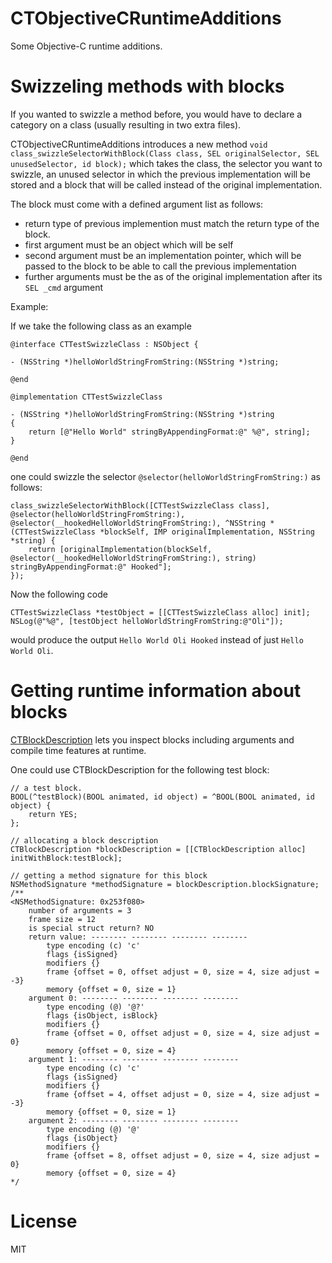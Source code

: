 CTObjectiveCRuntimeAdditions
============================

Some Objective-C runtime additions.

Swizzeling methods with blocks
============================
If you wanted to swizzle a method before, you would have to declare a category on a class (usually resulting in two extra files).

CTObjectiveCRuntimeAdditions introduces a new method `void class_swizzleSelectorWithBlock(Class class, SEL originalSelector, SEL unusedSelector, id block);` which takes the class, the selector you want to swizzle, an unused selector in which the previous implementation will be stored and a block that will be called instead of the original implementation.

The block must come with a defined argument list as follows:

* return type of previous implemention must match the return type of the block.
* first argument must be an object which will be self
* second argument must be an implementation pointer, which will be passed to the block to be able to call the previous implementation
* further arguments must be the as of the original implementation after its `SEL _cmd` argument

Example:

If we take the following class as an example
``` objc
@interface CTTestSwizzleClass : NSObject {

- (NSString *)helloWorldStringFromString:(NSString *)string;

@end

@implementation CTTestSwizzleClass

- (NSString *)helloWorldStringFromString:(NSString *)string
{
    return [@"Hello World" stringByAppendingFormat:@" %@", string];
}

@end
```

one could swizzle the selector `@selector(helloWorldStringFromString:)` as follows:

``` objc
class_swizzleSelectorWithBlock([CTTestSwizzleClass class], @selector(helloWorldStringFromString:), @selector(__hookedHelloWorldStringFromString:), ^NSString *(CTTestSwizzleClass *blockSelf, IMP originalImplementation, NSString *string) {
    return [originalImplementation(blockSelf, @selector(__hookedHelloWorldStringFromString:), string) stringByAppendingFormat:@" Hooked"];
});
```

Now the following code

``` objc
CTTestSwizzleClass *testObject = [[CTTestSwizzleClass alloc] init];
NSLog(@"%@", [testObject helloWorldStringFromString:@"Oli"]);
```

would produce the output `Hello World Oli Hooked` instead of just `Hello World Oli`.


Getting runtime information about blocks
============================
[CTBlockDescription](https://github.com/ebf/CTObjectiveCRuntimeAdditions/blob/master/CTObjectiveCRuntimeAdditions/CTObjectiveCRuntimeAdditions/CTBlockDescription.h) lets you inspect blocks including arguments and compile time features at runtime.

One could use CTBlockDescription for the following test block:

``` objc
// a test block.
BOOL(^testBlock)(BOOL animated, id object) = ^BOOL(BOOL animated, id object) {
    return YES;
};

// allocating a block description
CTBlockDescription *blockDescription = [[CTBlockDescription alloc] initWithBlock:testBlock];

// getting a method signature for this block
NSMethodSignature *methodSignature = blockDescription.blockSignature;
/**
<NSMethodSignature: 0x253f080>
    number of arguments = 3
    frame size = 12
    is special struct return? NO
    return value: -------- -------- -------- --------
        type encoding (c) 'c'
        flags {isSigned}
        modifiers {}
        frame {offset = 0, offset adjust = 0, size = 4, size adjust = -3}
        memory {offset = 0, size = 1}
    argument 0: -------- -------- -------- --------
        type encoding (@) '@?'
        flags {isObject, isBlock}
        modifiers {}
        frame {offset = 0, offset adjust = 0, size = 4, size adjust = 0}
        memory {offset = 0, size = 4}
    argument 1: -------- -------- -------- --------
        type encoding (c) 'c'
        flags {isSigned}
        modifiers {}
        frame {offset = 4, offset adjust = 0, size = 4, size adjust = -3}
        memory {offset = 0, size = 1}
    argument 2: -------- -------- -------- --------
        type encoding (@) '@'
        flags {isObject}
        modifiers {}
        frame {offset = 8, offset adjust = 0, size = 4, size adjust = 0}
        memory {offset = 0, size = 4}
*/
```



License
============================
MIT
